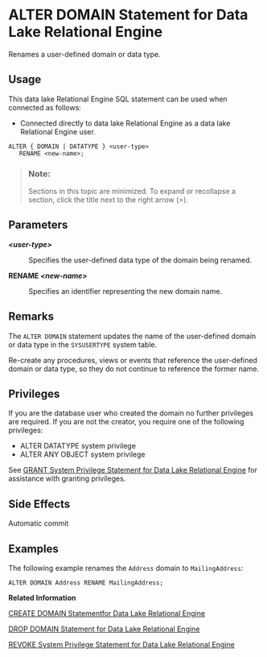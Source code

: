 <!-- loioa612211384f21015886fc13f57b0def2 -->

# ALTER DOMAIN Statement for Data Lake Relational Engine

Renames a user-defined domain or data type.



<a name="loioa612211384f21015886fc13f57b0def2__section_ovp_dvr_znb"/>

## Usage

This data lake Relational Engine SQL statement can be used when connected as follows:

-   Connected directly to data lake Relational Engine as a data lake Relational Engine user.



```
ALTER { DOMAIN | DATATYPE } <user-type>
   RENAME <new-name>;
```



> ### Note:  
> Sections in this topic are minimized. To expand or recollapse a section, click the title next to the right arrow \(*\>*\).



## Parameters


<dl>
<dt><b>

*<user-type\>*

</b></dt>
<dd>

Specifies the user-defined data type of the domain being renamed.



</dd><dt><b>

RENAME *<new-name\>*

</b></dt>
<dd>

Specifies an identifier representing the new domain name.



</dd>
</dl>



## Remarks

The `ALTER DOMAIN` statement updates the name of the user-defined domain or data type in the `SYSUSERTYPE` system table.

Re-create any procedures, views or events that reference the user-defined domain or data type, so they do not continue to reference the former name.



## Privileges

If you are the database user who created the domain no further privileges are required. If you are not the creator, you require one of the following privileges:

-   ALTER DATATYPE system privilege
-   ALTER ANY OBJECT system privilege

See [GRANT System Privilege Statement for Data Lake Relational Engine](grant-system-privilege-statement-for-data-lake-relational-engine-a3dfcb0.md) for assistance with granting privileges. 



## Side Effects

Automatic commit



## Examples

The following example renames the `Address` domain to `MailingAddress`:

```
ALTER DOMAIN Address RENAME MailingAddress;
```

**Related Information**  


[CREATE DOMAIN Statementfor Data Lake Relational Engine](create-domain-statementfor-data-lake-relational-engine-a616d8e.md "Creates a user-defined data type in the database.")

[DROP DOMAIN Statement for Data Lake Relational Engine](drop-domain-statement-for-data-lake-relational-engine-b9516c8.md "Removes a domain (data type) from the database.")

[REVOKE System Privilege Statement for Data Lake Relational Engine](revoke-system-privilege-statement-for-data-lake-relational-engine-a3eadda.md "Removes specific system privileges from specific users and the right to administer the privilege.")

